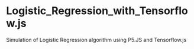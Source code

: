 # Logistic_Regression_with_Tensorflow.js
Simulation of Logistic Regression algorithm using P5.JS and Tensorflow.js
